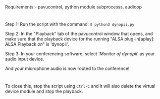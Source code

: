 #
Requirements:-
    pavucontrol, python module subprocesss, audioop
#
Step 1:
    Run the script with the command:
    `$ python3 dynopii.py`

Step 2:
    In the "Playback" tab of the pavucontrol window that opens, and make sure that the playback device for the running "ALSA plug-in[aplay]: ALSA Playback _on_" is 'dynopii'. 

Step 3:
    In your conferencing software, select '_Monitor of dynopii_' as your audio input device.

And your microphone audio is now routed to the conference!
#
To close this, stop the script using `Ctrl-C` and it will also delete the virtual device module and stop the playback.